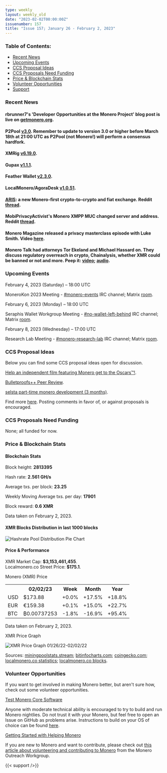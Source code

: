```yaml
---
type: weekly
layout: weekly_old
date: "2023-02-02T00:00:00Z"
issuenumber: 157
title: "Issue 157; January 26 - February 2, 2023"
---
```


<h3>Table of Contents:</h3>
<ul class="contents">
    <li><a href="#news">Recent News</a></li>
    <li><a href="#events">Upcoming Events</a></li>
    <li><a href="#ideas">CCS Proposal Ideas</a></li>
    <li><a href="#proposals">CCS Proposals Need Funding</a></li>
    <li><a href="#stats">Price & Blockchain Stats</a></li>
    <li><a href="#volunteer">Volunteer Opportunities</a></li>
    <li><a href="#support">Support</a></li>
</ul>

<h3 id="news">Recent News</h3>

<div class="newsbyte">
    <h4>rbrunner7's 'Developer Opportunities at the Monero Project' blog post is live on <a href="https://www.getmonero.org/2023/02/02/seraphis-jamtis-developer-opportunities.html" target="_blank">getmonero.org</a>.</h4>
</div>

<div class="newsbyte">
    <h4>P2Pool <a href="https://github.com/SChernykh/p2pool/releases/tag/v3.0" target="_blank">v3.0</a>. Remember to update to version 3.0 or higher before March 18th at 21:00 UTC as P2Pool (not Monero!) will perform a consensus hardfork.</h4>
</div>

<div class="newsbyte">
    <h4>XMRig <a href="https://github.com/xmrig/xmrig/releases/tag/v6.19.0" target="_blank">v6.19.0</a>.</h4>
</div>

<div class="newsbyte">
    <h4>Gupax <a href="https://github.com/hinto-janaiyo/gupax/releases/tag/v1.1.1" target="_blank">v1.1.1</a>.</h4>
</div>

<div class="newsbyte">
    <h4>Feather Wallet <a href="https://featherwallet.org/download/" target="_blank">v2.3.0</a>.</h4>
</div>

<div class="newsbyte">
    <h4>LocalMonero/AgoraDesk <a href="https://github.com/AgoraDesk-LocalMonero/agoradesk-app-foss/releases/tag/v1.0.51" target="_blank">v1.0.51</a>.</h4>
</div>

<div class="newsbyte">
    <h4><a href="https://aris.io/" target="_blank">ARIS</a>: a new Monero-first crypto-to-crypto and fiat exchange. Reddit <a href="https://teddit.adminforge.de/r/Monero/comments/10rf2bi/launching_arisio/" target="_blank">thread</a>.</h4>
</div>

<div class="newsbyte">
    <h4>MobiPrivacyActivist's Monero XMPP MUC changed server and address. Reddit <a href="https://teddit.adminforge.de/r/Monero/comments/10hm6hf/community_xmpp_server_change/" target="_blank">thread</a>.</h4>
</div>

<div class="newsbyte">
    <h4>Monero Magazine released a privacy masterclass episode with Luke Smith. Video <a href="https://piped.adminforge.de/watch?v=3MLH6Qpb-a4" target="_blank">here</a>.</h4>
</div>

<div class="newsbyte">
    <h4>Monero Talk had attorneys Tor Ekeland and Michael Hassard on. They discuss regulatory overreach in crypto, Chainalysis, whether XMR could be banned or not and more. Peep it: <a href="https://piped.adminforge.de/watch?v=w-mksEL5DRA" target="_blank">video</a>; <a href="https://www.monerotalk.live/the-bitcoin-fog-mixer-case-puts-the-blockchain-analytics-ecosystem-on-trial-mike-tor" target="_blank">audio</a>.</h4>
</div>

<h3 id="events">Upcoming Events</h3>

<div class="event">
    <p class="date" markdown="1">February 4, 2023 (Saturday) – 18:00 UTC</p>
    <p markdown="1">MoneroKon 2023 Meeting - <a href="irc://irc.libera.chat/#monero-events" target="_blank">#monero-events</a> IRC channel; Matrix <a href="https://matrix.to/#/#monero-events:monero.social" target="_blank">room</a>.</p>
</div>

<div class="event">
    <p class="date" markdown="1">February 6, 2023 (Monday) – 18:00 UTC</p>
    <p markdown="1">Seraphis Wallet Workgroup Meeting - <a href="irc://irc.libera.chat/#no-wallet-left-behind" target="_blank">#no-wallet-left-behind</a> IRC channel; Matrix <a href="https://matrix.to/#/#no-wallet-left-behind:monero.social" target="_blank">room</a>.</p>
</div>

<div class="event">
    <p class="date" markdown="1">February 8, 2023 (Wednesday) – 17:00 UTC</p>
    <p markdown="1">Research Lab Meeting - <a href="irc://irc.libera.chat/#monero-research-lab" target="_blank">#monero-research-lab</a> IRC channel; Matrix <a href="https://matrix.to/#/#monero-research-lab:monero.social" target="_blank">room</a>.</p>
</div>

<h3 id="ideas">CCS Proposal Ideas</h3>

<p>Below you can find some CCS proposal ideas open for discussion.</p>

<div class="proposal">
<p><a href="https://repo.getmonero.org/monero-project/ccs-proposals/-/merge_requests/371" target="_blank">Help an independent film featuring Monero get to the Oscars™!</a>.</p>
</div>

<div class="proposal">
<p><a href="https://repo.getmonero.org/monero-project/ccs-proposals/-/merge_requests/358" target="_blank">Bulletproofs++ Peer Review</a>.</p>
</div>

<div class="proposal">
<p><a href="https://repo.getmonero.org/monero-project/ccs-proposals/-/merge_requests/372" target="_blank">selsta part-time monero development (3 months)</a>.</p>
</div>

<div class="proposal">
<p>Find more <a href="https://ccs.getmonero.org/ideas/" target="_blank">here</a>. Posting comments in favor of, or against proposals is encouraged.</p>
</div>

<h3 id="proposals">CCS Proposals Need Funding</h3>

<p>None; all funded for now.</p>

<h3 id="stats">Price & Blockchain Stats</h3>

<h4 class="stat">Blockchain Stats</h4>

<div class="bcstats">
    <p>Block height: <b>2813395</b></p>
    <p>Hash rate: <b>2.561 GH/s</b></p>
    <p>Average txs. per block: <b>23.25</b></p>
    <p>Weekly Moving Average txs. per day: <b>17901</b></p>
    <p>Block reward: <b>0.6 XMR</b></p>
</div>
<p class="note">Data taken on February 2, 2023.</p>

<h4 class="stat">XMR Blocks Distribution in last 1000 blocks</h4>
<p><img src="/img/hashrate-pool-distribution-0202.png" alt="Hashrate Pool Distribution Pie Chart"/></p>

<h4 class="stat" id="price-stat">Price & Performance</h4>

<div class="price-intro">XMR Market Cap: <b>$3,153,461,455</b>.<br/>Localmonero.co Street Price: <b>$175.1</b>.</div>

<p class="table-title">Monero (XMR) Price</p>
<table class="price-table">
  <tr class="row1">
    <th></th>
    <th>02/02/23</th>
    <th>Week</th>
    <th>Month</th>
    <th>Year</th>
  </tr>
  <tr>
    <td data-th="XMR to">USD</td>
    <td data-th="02/02/23">$173.88</td>
    <td data-th="Week" class="green">+0.0%</td>
    <td data-th="Month" class="green">+17.5%</td>
    <td data-th="Year" class="green">+18.8%</td>
  </tr>
  <tr class="row3">
    <td data-th="XMR to">EUR</td>
    <td data-th="02/02/23">€159.38</td>
    <td data-th="Week" class="green">+0.1%</td>
    <td data-th="Month" class="green">+15.0%</td>
    <td data-th="Year" class="green">+22.7%</td>
  </tr>
  <tr>
    <td data-th="XMR to">BTC</td>
    <td data-th="02/02/23">₿0.00737253</td>
    <td data-th="Week" class="red">-1.8%</td>
    <td data-th="Month" class="red">-16.9%</td>
    <td data-th="Year" class="green">+95.4%</td>
  </tr>
</table>
<p class="note">Data taken on February 2, 2023.</p>

<p class="table-title">XMR Price Graph</p>

![XMR Price Graph 01/26/22-02/02/22](/img/weekly-chart-0202.png "XMR Price Graph 01/26/22-02/02/22")

Sources: <a href="https://miningpoolstats.stream/monero" target="_blank">miningpoolstats.stream</a>; <a href="https://bitinfocharts.com/monero/" target="_blank">bitinfocharts.com</a>; <a href="https://www.coingecko.com/en/coins/monero" target="_blank">coingecko.com</a>; <a href="https://localmonero.co/statistics" target="_blank">localmonero.co statistics</a>; <a href="https://localmonero.co/blocks" target="_blank">localmonero.co blocks</a>.

<h3 id="volunteer">Volunteer Opportunities</h3>

<p>If you want to get involved in making Monero better, but aren't sure how, check out some volunteer opportunities.</p>

<div class="newsbyte">
    <p class="date"><a href="https://github.com/monero-project/monero" target="_blank">Test Monero Core Software</a></p>
    <p>Anyone with moderate technical ability is encouraged to try to build and run Monero nightlies. Do not trust it with your Monero, but feel free to open an Issue on GitHub as problems arise. Instructions to build on your OS of choice can be found <a href="https://github.com/monero-project/monero#compiling-monero-from-source" target="_blank">here</a>. </p>
</div>

<div class="newsbyte">
    <p class="date"><a href="https://github.com/monero-project/monero" target="_blank">Getting Started with Helping Monero</a></p>
    <p>If you are new to Monero and want to contribute, please check out <a href="https://www.monerooutreach.org/stories/getting-started-helping-monero.php" target="_blank">this article about volunteering and contributing to Monero</a> from the Monero Outreach Workgroup. </p>
</div>

{{< support />}}


